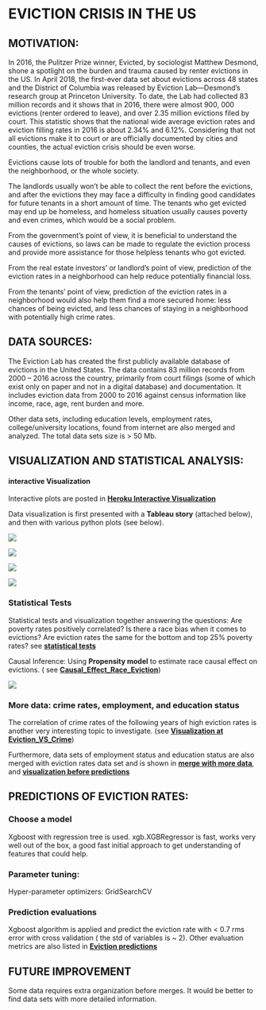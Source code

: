 
# EVICTION CRISIS IN THE US

## MOTIVATION:

In 2016, the Pulitzer Prize winner, Evicted, by sociologist Matthew Desmond, shone a spotlight on the burden and trauma caused by renter evictions in the US. In April 2018, the first-ever data set about evictions across 48 states and the District of Columbia was released by Eviction Lab—Desmond’s research group at Princeton University. To date, the Lab had collected 83 million records and it shows that in 2016, there were almost 900, 000 evictions (renter ordered to leave), and over 2.35 million evictions filed by court. This statistic shows that the national wide average eviction rates and eviction filling rates in 2016 is about 2.34% and 6.12%. Considering that not all evictions make it to court or are officially documented by cities and counties, the actual eviction crisis should be even worse.

Evictions cause lots of trouble for both the landlord and tenants, and even the neighborhood, or the whole society.

The landlords usually won’t be able to collect the rent before the evictions, and after the evictions they may face a difficulty in finding good candidates for future tenants in a short amount of time. The tenants who get evicted may end up be homeless, and homeless situation usually causes poverty and even crimes, which would be a social problem.

From the government’s point of view, it is beneficial to understand the causes of evictions, so laws can be made to regulate the eviction process and provide more assistance for those helpless tenants who got evicted.

From the real estate investors’ or landlord’s point of view, prediction of the eviction rates in a neighborhood can help reduce potentially financial loss.

From the tenants’ point of view, prediction of the eviction rates in a neighborhood would also help them find a more secured home: less chances of being evicted, and less chances of staying in a neighborhood with potentially high crime rates.

## DATA SOURCES:
The Eviction Lab has created the first publicly available database of evictions in the United States. The data contains 83 million records from 2000 – 2016 across the country, primarily from court filings (some of which exist only on paper and not in a digital database) and documentation. It includes eviction data from 2000 to 2016 against census information like income, race, age, rent burden and more.

Other data sets, including education levels, employment rates, college/university locations, found from internet are also merged and analyzed. 
The total data sets size is > 50 Mb.

## VISUALIZATION AND STATISTICAL ANALYSIS:

#### interactive Visualization

Interactive plots are posted in [**Heroku Interactive Visualization**](https://boiling-tor-78414.herokuapp.com/evictions)

Data visualization is first presented with a **Tableau story** (attached below), and then with various python plots (see below).

![](Renter-Eviction-Story1.png)

![](Renter-Eviction-Story2.png)

![](Renter-Eviction-Story3.png)

![](Renter-Eviction-Story4.png)


### Statistical Tests

Statistical tests and visualization together answering the questions: Are poverty rates positively correlated? Is there a race bias when it comes to evictions?
Are eviction rates the same for the bottom and top 25% poverty rates? see [ **statistical tests**](https://github.com/SophieGarden/Renter-Eviction-Predict/blob/master/Eviction_Statistic_Test.ipynb)

Causal Inference: Using **Propensity model** to estimate race causal effect on evictions. ( see [**Causal_Effect_Race_Eviction**]( https://github.com/SophieGarden/Renter-Eviction-Predict/blob/master/Causal_Effect_Race_Eviction.ipynb))

![](corr_eviction.png)

### More data: crime rates, employment, and education status

The correlation of crime rates of the following years of high eviction rates is another very interesting topic to investigate. (see [**Visualization at Eviction_VS_Crime**](https://github.com/SophieGarden/Renter-Eviction-Predict/blob/master/Eviction_VS_Crime.ipynb))

Furthermore, data sets of employment status and education status are also merged with eviction rates data set and is shown in [**merge with more data**](https://github.com/SophieGarden/Renter-Eviction-Predict/blob/master/Eviction_Labor_Edu_Crime.ipynb), and [**visualization before predictions**](https://github.com/SophieGarden/Renter-Eviction-Predict/blob/master/eviction_predict.ipynb)


## PREDICTIONS OF EVICTION RATES:

### Choose a model

Xgboost with regression tree is used. xgb.XGBRegressor is fast, works very well out of the box, a good fast initial approach to get understanding of features that could help.

### Parameter tuning:
Hyper-parameter optimizers: GridSearchCV 

### Prediction evaluations

Xgboost algorithm is applied and predict the eviction rate with < 0.7 rms error with cross validation ( the std of variables is ~ 2). Other evaluation metrics are also listed in  [**Eviction predictions**](https://github.com/SophieGarden/Renter-Eviction-Predict/blob/master/eviction_predict.ipynb)



## FUTURE IMPROVEMENT

Some data requires extra organization before merges. It would be better to find data sets with more detailed information.




